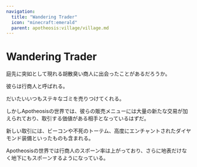 ```yaml
---
navigation:
  title: "Wandering Trader"
  icon: "minecraft:emerald"
  parent: apotheosis:village/village.md
---
```


# Wandering Trader

庭先に突如として現れる胡散臭い商人に出会ったことがあるだろうか。

彼らは<Color id="blue">行商人</Color>と呼ばれる。

だいたいいつもステキなゴミを売りつけてくれる。

しかしApotheosisの世界では、彼らの販売メニューには大量の新たな交易が加えられており、取引する価値がある相手となっているはずだ。

新しい取引には、<Color id="blue">ビーコン</Color>や<Color id="blue">不死のトーテム</Color>、高度にエンチャントされたダイヤモンド装備といったものも含まれる。

Apotheosisの世界では行商人のスポーン率は上がっており、さらに地表だけなく地下にもスポーンするようになっている。

